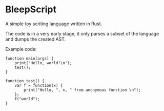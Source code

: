 # BleepScript

A simple toy scriting language written in Rust.

The code is in a very early stage, it only parses a subset of the language and dumps the created AST.

Example code:

    function main(args) {
        print("Hello, world!\n");
        test();
    }

    function test() {
        var f = function(x) {
            print("Hello, ", x, " from anonymous function \n");
        };
        f("world");
    }
